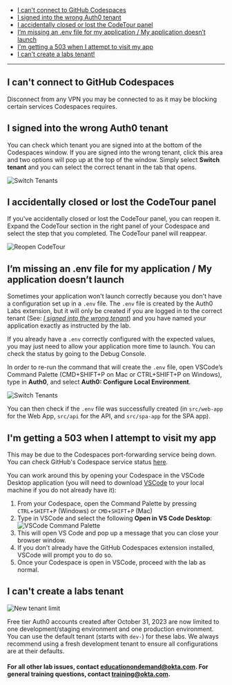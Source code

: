 
- [I can't connect to GitHub Codespaces](#i-cant-connect-to-github-codespaces)
- [I signed into the wrong Auth0 tenant](#i-signed-into-the-wrong-auth0-tenant)
- [I accidentally closed or lost the CodeTour panel](#i-accidentally-closed-or-lost-the-codetour-panel)
- [I’m missing an .env file for my application / My application doesn’t launch](#im-missing-an-env-file-for-my-application--my-application-doesnt-launch)
- [I'm getting a 503 when I attempt to visit my app](#im-getting-a-503-when-i-attempt-to-visit-my-app)
- [I can't create a labs tenant!](#i-cant-create-a-labs-tenant)

---

## I can't connect to GitHub Codespaces
Disconnect from any VPN you may be connected to as it may be blocking certain services Codespaces requires.

## I signed into the wrong Auth0 tenant

You can check which tenant you are signed into at the bottom of the Codespaces window. If you are signed into the wrong tenant, click this area and two options will pop up at the top of the window. Simply select **Switch tenant** and you can select the correct tenant in the tab that opens.

![Switch Tenants](https://cdn.auth0.com/website/auth0-labs/od/faqs/switch-tenants.gif)

## I accidentally closed or lost the CodeTour panel

If you've accidentally closed or lost the CodeTour panel, you can reopen it. Expand the CodeTour section in the right panel of your Codespace and select the step that you completed. The CodeTour panel will reappear.

![Reopen CodeTour](https://cdn.auth0.com/website/auth0-labs/od/faqs/reopen-codetour.gif)

## I’m missing an .env file for my application / My application doesn’t launch

Sometimes your application won't launch correctly because you don't have a configuration set up in a `.env` file. The `.env` file is created by the Auth0 Labs extension, but it will only be created if you are logged in to the correct tenant (See: [*I signed into the wrong tenant*](#i-signed-into-the-wrong-auth0-tenant)) and you have named your application exactly as instructed by the lab.

If you already have a `.env` correctly configured with the expected values, you may just need to allow your application more time to launch. You can check the status by going to the Debug Console.

In order to re-run the command that will create the `.env` file, open VSCode’s Command Palette (CMD+SHIFT+P on Mac or CTRL+SHIFT+P on Windows), type in **Auth0**, and select **Auth0: Configure Local Environment**. 

![Switch Tenants](https://cdn.auth0.com/website/auth0-labs/od/faqs/config-local.png)

You can then check if the `.env` file was successfully created (in `src/web-app` for the Web App,  `src/api` for the API, and `src/spa-app` for the SPA app).

## I'm getting a 503 when I attempt to visit my app

This may be due to the Codespaces port-forwarding service being down. You can check GitHub's Codespace service status [here](https://www.githubstatus.com/). 

You can work around this by opening your Codespace in the VSCode Desktop application (you will need to download [VSCode](https://code.visualstudio.com/) to your local machine if you do not already have it):
1. From your Codespace, open the Command Palette by pressing `CTRL`+`SHIFT`+`P` (Windows) or `CMD`+`SHIFT`+`P` (Mac)
2. Type in VSCode and select the following **Open in VS Code Desktop**:
    ![VSCode Command Palette](https://cdn.auth0.com/website/a0fun/v2/vscode-command-palette.png)
3. This will open VS Code and pop up a message that you can close your browser window.
4. If you don't already have the GitHub Codespaces extension installed, VSCode will prompt you to do so.
5. Once your Codespace is open in VSCode, proceed with the lab as normal.

## I can't create a labs tenant

![New tenant limit](https://cdn.auth0.com/website/auth0-labs/od/faqs/new-tenant-limit.png)

Free tier Auth0 accounts created after October 31, 2023 are now limited to one development/staging environment and one production environment. You can use the default tenant (starts with `dev-`) for these labs. We always recommend using a fresh development tenant to ensure all configurations are at their defaults. 

#### For all other lab issues, contact [educationondemand@okta.com](mailto:educationondemand@okta.com). For general training questions, contact [training@okta.com](mailto:training@okta.com).

